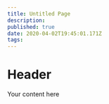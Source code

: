 ```yaml
---
title: Untitled Page
description: 
published: true
date: 2020-04-02T19:45:01.171Z
tags: 
---
```


# Header
Your content here